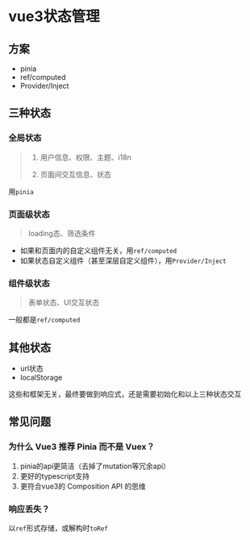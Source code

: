# vue3状态管理

## 方案
- pinia
- ref/computed
- Provider/Inject

## 三种状态

### 全局状态
> 1. 用户信息、权限、主题、i18n
>
> 2. 页面间交互信息、状态
> 

用`pinia`

### 页面级状态
> loading态、筛选条件

- 如果和页面内的自定义组件无关，用`ref/computed`
- 如果状态自定义组件（甚至深层自定义组件），用`Provider/Inject`


### 组件级状态
> 表单状态、UI交互状态

一般都是`ref/computed`

## 其他状态
- url状态
- localStorage

这些和框架无关，最终要做到响应式，还是需要初始化和以上三种状态交互

## 常见问题

### 为什么 Vue3 推荐 Pinia 而不是 Vuex？
1. pinia的api更简洁（去掉了mutation等冗余api）
2. 更好的typescript支持
3. 更符合vue3的 Composition API 的思维

### 响应丢失？
以`ref`形式存储，或解构时`toRef`

